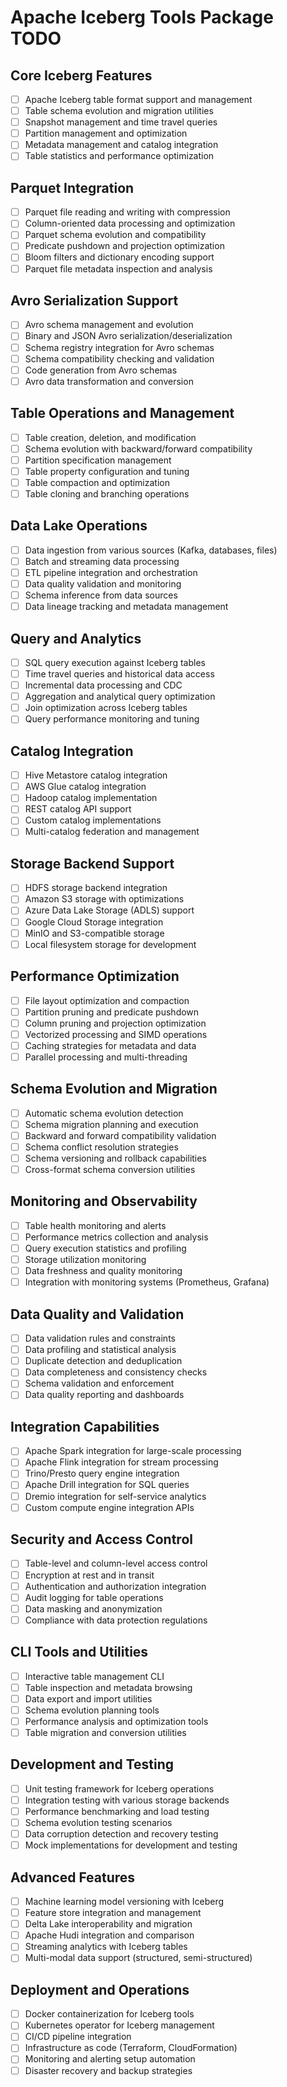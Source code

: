 # Apache Iceberg Tools Package TODO

## Core Iceberg Features
- [ ] Apache Iceberg table format support and management
- [ ] Table schema evolution and migration utilities
- [ ] Snapshot management and time travel queries
- [ ] Partition management and optimization
- [ ] Metadata management and catalog integration
- [ ] Table statistics and performance optimization

## Parquet Integration
- [ ] Parquet file reading and writing with compression
- [ ] Column-oriented data processing and optimization
- [ ] Parquet schema evolution and compatibility
- [ ] Predicate pushdown and projection optimization
- [ ] Bloom filters and dictionary encoding support
- [ ] Parquet file metadata inspection and analysis

## Avro Serialization Support
- [ ] Avro schema management and evolution
- [ ] Binary and JSON Avro serialization/deserialization
- [ ] Schema registry integration for Avro schemas
- [ ] Schema compatibility checking and validation
- [ ] Code generation from Avro schemas
- [ ] Avro data transformation and conversion

## Table Operations and Management
- [ ] Table creation, deletion, and modification
- [ ] Schema evolution with backward/forward compatibility
- [ ] Partition specification management
- [ ] Table property configuration and tuning
- [ ] Table compaction and optimization
- [ ] Table cloning and branching operations

## Data Lake Operations
- [ ] Data ingestion from various sources (Kafka, databases, files)
- [ ] Batch and streaming data processing
- [ ] ETL pipeline integration and orchestration
- [ ] Data quality validation and monitoring
- [ ] Schema inference from data sources
- [ ] Data lineage tracking and metadata management

## Query and Analytics
- [ ] SQL query execution against Iceberg tables
- [ ] Time travel queries and historical data access
- [ ] Incremental data processing and CDC
- [ ] Aggregation and analytical query optimization
- [ ] Join optimization across Iceberg tables
- [ ] Query performance monitoring and tuning

## Catalog Integration
- [ ] Hive Metastore catalog integration
- [ ] AWS Glue catalog integration
- [ ] Hadoop catalog implementation
- [ ] REST catalog API support
- [ ] Custom catalog implementations
- [ ] Multi-catalog federation and management

## Storage Backend Support
- [ ] HDFS storage backend integration
- [ ] Amazon S3 storage with optimizations
- [ ] Azure Data Lake Storage (ADLS) support
- [ ] Google Cloud Storage integration
- [ ] MinIO and S3-compatible storage
- [ ] Local filesystem storage for development

## Performance Optimization
- [ ] File layout optimization and compaction
- [ ] Partition pruning and predicate pushdown
- [ ] Column pruning and projection optimization
- [ ] Vectorized processing and SIMD operations
- [ ] Caching strategies for metadata and data
- [ ] Parallel processing and multi-threading

## Schema Evolution and Migration
- [ ] Automatic schema evolution detection
- [ ] Schema migration planning and execution
- [ ] Backward and forward compatibility validation
- [ ] Schema conflict resolution strategies
- [ ] Schema versioning and rollback capabilities
- [ ] Cross-format schema conversion utilities

## Monitoring and Observability
- [ ] Table health monitoring and alerts
- [ ] Performance metrics collection and analysis
- [ ] Query execution statistics and profiling
- [ ] Storage utilization monitoring
- [ ] Data freshness and quality monitoring
- [ ] Integration with monitoring systems (Prometheus, Grafana)

## Data Quality and Validation
- [ ] Data validation rules and constraints
- [ ] Data profiling and statistical analysis
- [ ] Duplicate detection and deduplication
- [ ] Data completeness and consistency checks
- [ ] Schema validation and enforcement
- [ ] Data quality reporting and dashboards

## Integration Capabilities
- [ ] Apache Spark integration for large-scale processing
- [ ] Apache Flink integration for stream processing
- [ ] Trino/Presto query engine integration
- [ ] Apache Drill integration for SQL queries
- [ ] Dremio integration for self-service analytics
- [ ] Custom compute engine integration APIs

## Security and Access Control
- [ ] Table-level and column-level access control
- [ ] Encryption at rest and in transit
- [ ] Authentication and authorization integration
- [ ] Audit logging for table operations
- [ ] Data masking and anonymization
- [ ] Compliance with data protection regulations

## CLI Tools and Utilities
- [ ] Interactive table management CLI
- [ ] Table inspection and metadata browsing
- [ ] Data export and import utilities
- [ ] Schema evolution planning tools
- [ ] Performance analysis and optimization tools
- [ ] Table migration and conversion utilities

## Development and Testing
- [ ] Unit testing framework for Iceberg operations
- [ ] Integration testing with various storage backends
- [ ] Performance benchmarking and load testing
- [ ] Schema evolution testing scenarios
- [ ] Data corruption detection and recovery testing
- [ ] Mock implementations for development and testing

## Advanced Features
- [ ] Machine learning model versioning with Iceberg
- [ ] Feature store integration and management
- [ ] Delta Lake interoperability and migration
- [ ] Apache Hudi integration and comparison
- [ ] Streaming analytics with Iceberg tables
- [ ] Multi-modal data support (structured, semi-structured)

## Deployment and Operations
- [ ] Docker containerization for Iceberg tools
- [ ] Kubernetes operator for Iceberg management
- [ ] CI/CD pipeline integration
- [ ] Infrastructure as code (Terraform, CloudFormation)
- [ ] Monitoring and alerting setup automation
- [ ] Disaster recovery and backup strategies